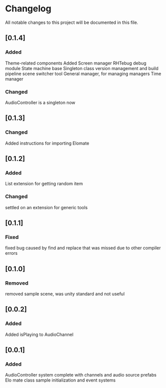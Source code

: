 # Changelog

All notable changes to this project will be documented in this file.

## [0.1.4] 

### Added
Theme-related components
Added Screen manager
RHTebug debug module
State machine base
Singleton class
version management and build pipeline
scene switcher tool
General manager, for managing managers
Time manager

### Changed
AudioController is a singleton now

## [0.1.3] 

### Changed
Added instructions for importing Elomate

## [0.1.2] 

### Added
List extension for getting random item

### Changed
settled on an extension for generic tools

## [0.1.1] 

### Fixed
fixed bug caused by find and replace that was missed due to other compiler errors

## [0.1.0] 

### Removed
removed sample scene, was unity standard and not useful

## [0.0.2] 

### Added
Added isPlaying to AudioChannel

## [0.0.1] 

### Added
AudioController system complete with channels and audio source prefabs
Elo mate class
sample initialization and event systems

